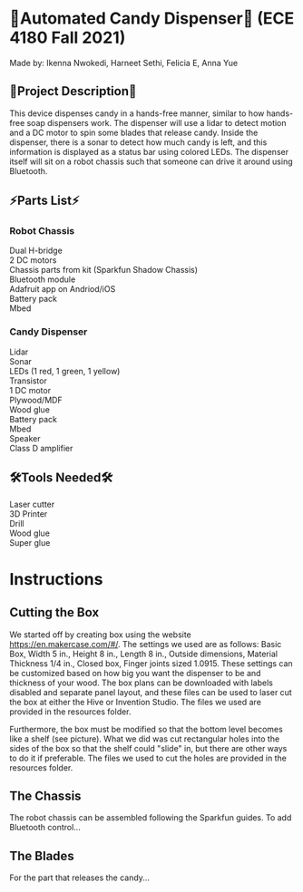 # 🍭Automated Candy Dispenser🍬 (ECE 4180 Fall 2021)
Made by: Ikenna Nwokedi, Harneet Sethi, Felicia E, Anna Yue

## 🍫Project Description🍫
This device dispenses candy in a hands-free manner, similar to how hands-free soap dispensers work. The dispenser will use a lidar to detect motion and a DC motor to spin some blades that release candy. Inside the dispenser, there is a sonar to detect how much candy is left, and this information is displayed as a status bar using colored LEDs. The dispenser itself will sit on a robot chassis such that someone can drive it around using Bluetooth.

## ⚡Parts List⚡
### Robot Chassis
Dual H-bridge  
2 DC motors  
Chassis parts from kit (Sparkfun Shadow Chassis)  
Bluetooth module  
Adafruit app on Andriod/iOS  
Battery pack  
Mbed  
### Candy Dispenser
Lidar  
Sonar  
LEDs (1 red, 1 green, 1 yellow)  
Transistor  
1 DC motor  
Plywood/MDF  
Wood glue  
Battery pack  
Mbed  
Speaker  
Class D amplifier  

## 🛠️Tools Needed🛠️
Laser cutter  
3D Printer  
Drill  
Wood glue  
Super glue

# Instructions
## Cutting the Box
We started off by creating box using the website https://en.makercase.com/#/. The settings we used are as follows: Basic Box, Width 5 in., Height 8 in., Length 8 in., Outside dimensions, Material Thickness 1/4 in., Closed box, Finger joints sized 1.0915. These settings can be customized based on how big you want the dispenser to be and thickness of your wood. The box plans can be downloaded with labels disabled and separate panel layout, and these files can be used to laser cut the box at either the Hive or Invention Studio. The files we used are provided in the resources folder.  

Furthermore, the box must be modified so that the bottom level becomes like a shelf (see picture). What we did was cut rectangular holes into the sides of the box so that the shelf could "slide" in, but there are other ways to do it if preferable. The files we used to cut the holes are provided in the resources folder.  

## The Chassis
The robot chassis can be assembled following the Sparkfun guides. To add Bluetooth control...  

## The Blades
For the part that releases the candy...
